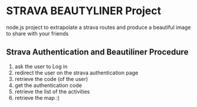 # STRAVA BEAUTYLINER Project

node.js project to extrapolate a strava routes and produce a beautiful image to share with your friends

## Strava Authentication and Beautiliner Procedure 

1. ask the user to Log in
2. redirect the user on the strava authentication page
3. retrieve the code (of the user)
4. get the authentication code
5. retrieve the list of the activities
6. retrieve the map :)